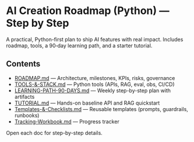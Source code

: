 # AI Creation Roadmap (Python) — Step by Step

A practical, Python-first plan to ship AI features with real impact. Includes roadmap, tools, a 90‑day learning path, and a starter tutorial.

## Contents
- [ROADMAP.md](./ROADMAP.md) — Architecture, milestones, KPIs, risks, governance
- [TOOLS-&-STACK.md](./TOOLS-&-STACK.md) — Python tools (APIs, RAG, eval, obs, CI/CD)
- [LEARNING-PATH-90-DAYS.md](./LEARNING-PATH-90-DAYS.md) — Weekly step-by-step plan with artifacts
- [TUTORIAL.md](./TUTORIAL.md) — Hands-on baseline API and RAG quickstart
- [Templates-&-Checklists.md](./Templates-&-Checklists.md) — Reusable templates (prompts, guardrails, runbooks)
- [Tracking-Workbook.md](./Tracking-Workbook.md) — Progress tracker

Open each doc for step-by-step details.
